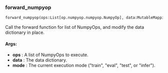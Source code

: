 

### forward_numpyop
```python
forward_numpyop(ops:List[op.numpyop.numpyop.NumpyOp], data:MutableMapping[str, Any], mode:str) -> None
```
Call the forward function for list of NumpyOps, and modify the data dictionary in place.

#### Args:

* **ops** :  A list of NumpyOps to execute.
* **data** :  The data dictionary.
* **mode** :  The current execution mode ("train", "eval", "test", or "infer").
